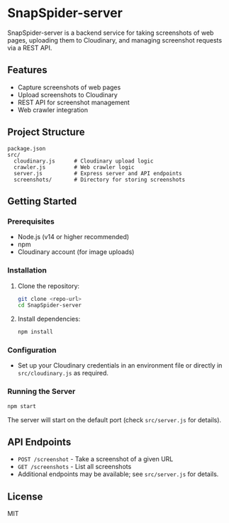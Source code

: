 # SnapSpider-server

SnapSpider-server is a backend service for taking screenshots of web pages, uploading them to Cloudinary, and managing screenshot requests via a REST API.

## Features

- Capture screenshots of web pages
- Upload screenshots to Cloudinary
- REST API for screenshot management
- Web crawler integration

## Project Structure

```
package.json
src/
  cloudinary.js      # Cloudinary upload logic
  crawler.js         # Web crawler logic
  server.js          # Express server and API endpoints
  screenshots/       # Directory for storing screenshots
```

## Getting Started

### Prerequisites

- Node.js (v14 or higher recommended)
- npm
- Cloudinary account (for image uploads)

### Installation

1. Clone the repository:
   ```sh
   git clone <repo-url>
   cd SnapSpider-server
   ```
2. Install dependencies:
   ```sh
   npm install
   ```

### Configuration

- Set up your Cloudinary credentials in an environment file or directly in `src/cloudinary.js` as required.

### Running the Server

```sh
npm start
```

The server will start on the default port (check `src/server.js` for details).

## API Endpoints

- `POST /screenshot` - Take a screenshot of a given URL
- `GET /screenshots` - List all screenshots
- Additional endpoints may be available; see `src/server.js` for details.

## License

MIT
